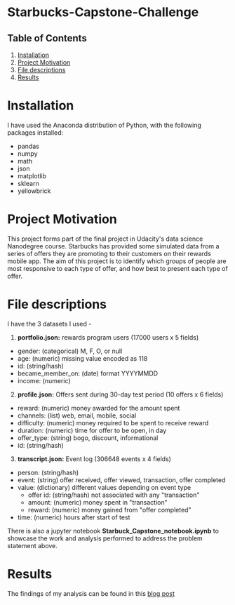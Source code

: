 # Starbucks-Capstone-Challenge

## Table of Contents

1. [Installation](https://github.com/kirstencampbellyoung/Starbucks-Capstone-Challenge/blob/main/README.md#installation)
2. [Project Motivation](https://github.com/kirstencampbellyoung/Starbucks-Capstone-Challenge/blob/main/README.md#project-motivation)
3. [File descriptions](https://github.com/kirstencampbellyoung/Starbucks-Capstone-Challenge/blob/main/README.md#file-descriptions)
4. [Results](https://github.com/kirstencampbellyoung/Starbucks-Capstone-Challenge/blob/main/README.md#results)

# Installation 

I have used the Anaconda distribution of Python, with the following packages installed: 
- pandas
- numpy
- math
- json
- matplotlib
- sklearn
- yellowbrick

# Project Motivation

This project forms part of the final project in Udacity's data science Nanodegree course. Starbucks has provided some simulated data from a series of offers they are promoting to their customers on their rewards mobile app. The aim of this project is to identify which groups of people are most responsive to each type of offer, and how best to present each type of offer.

# File descriptions

I have the 3 datasets I used -
1. **portfolio.json:** rewards program users (17000 users x 5 fields)
-  gender: (categorical) M, F, O, or null
-  age: (numeric) missing value encoded as 118
-  id: (string/hash)
-  became_member_on: (date) format YYYYMMDD
-  income: (numeric)

2.  **profile.json:** Offers sent during 30-day test period (10 offers x 6 fields)
- reward: (numeric) money awarded for the amount spent
- channels: (list) web, email, mobile, social
- difficulty: (numeric) money required to be spent to receive reward
- duration: (numeric) time for offer to be open, in day
- offer_type: (string) bogo, discount, informational
- id: (string/hash)

3. **transcript.json:** Event log (306648 events x 4 fields)
- person: (string/hash)
- event: (string) offer received, offer viewed, transaction, offer completed
- value: (dictionary) different values depending on event type
    * offer id: (string/hash) not associated with any "transaction"
    * amount: (numeric) money spent in "transaction"
    * reward: (numeric) money gained from "offer completed"
- time: (numeric) hours after start of test

There is also a jupyter notebook **Starbuck_Capstone_notebook.ipynb** to showcase the work and analysis performed to address the problem statement above.

# Results

The findings of my analysis can be found in this [blog post](https://medium.com/@kirstencyoung/starbucks-experiment-using-data-to-determine-which-reward-offers-excite-people-786327b9b473)

